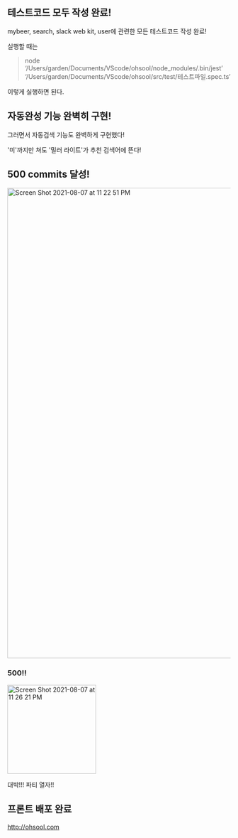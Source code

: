 ## 테스트코드 모두 작성 완료!

mybeer, search, slack web kit, user에 관련한 모든 테스트코드 작성 완료!

실행할 때는
> node ‘/Users/garden/Documents/VScode/ohsool/node_modules/.bin/jest’ ‘/Users/garden/Documents/VScode/ohsool/src/test/테스트파일.spec.ts’

이렇게 실행하면 된다.


## 자동완성 기능 완벽히 구현!

그러면서 자동검색 기능도 완벽하게 구현했다!

'미'까지만 쳐도 '밀러 라이트'가 추천 검색어에 뜬다!


## 500 commits 달성!
<img width="1059" alt="Screen Shot 2021-08-07 at 11 22 51 PM" src="https://user-images.githubusercontent.com/62330320/128603721-17e94d0a-ef21-4062-9802-4c7261388f77.png">

### 500!!
<img width="200" alt="Screen Shot 2021-08-07 at 11 26 21 PM" src="https://user-images.githubusercontent.com/62330320/128603727-31f62c57-5d2c-4320-bf5d-d8927bea9da0.png">


대박!!!
파티 열자!!


## 프론트 배포 완료
http://ohsool.com

